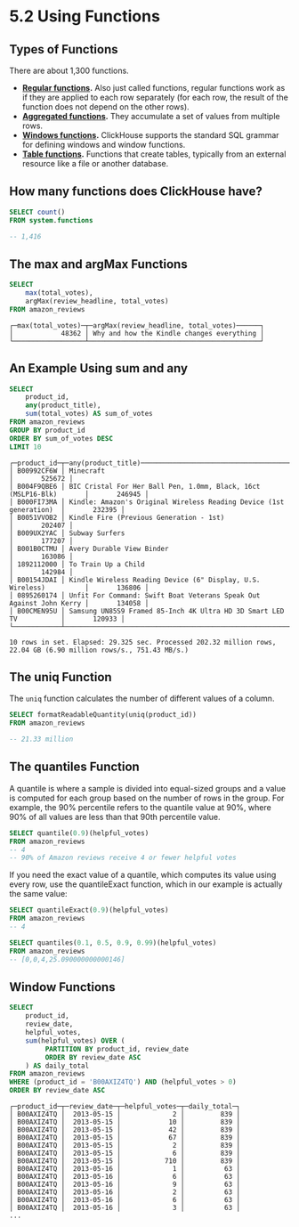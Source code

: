 # 5.2 Using Functions

## Types of Functions
There are about 1,300 functions.
- **[Regular functions](https://clickhouse.com/docs/en/sql-reference/functions).** 
  Also just called functions, regular functions work as if they are applied to each row separately 
  (for each row, the result of the function does not depend on the other rows).
- **[Aggregated functions](https://clickhouse.com/docs/en/sql-reference/aggregate-functions).** 
  They accumulate a set of values from multiple rows.
- **[Windows functions](https://clickhouse.com/docs/en/sql-reference/window-functions).** 
  ClickHouse supports the standard SQL grammar for defining windows and window functions.
- **[Table functions](https://clickhouse.com/docs/en/sql-reference/table-functions).** 
  Functions that create tables, typically from an external resource like a file or another database.

## How many functions does ClickHouse have?
```sql
SELECT count()
FROM system.functions

-- 1,416
```

## The max and argMax Functions
```sql
SELECT
    max(total_votes),
    argMax(review_headline, total_votes)
FROM amazon_reviews
```
```
┌─max(total_votes)─┬─argMax(review_headline, total_votes)──────┐
│            48362 │ Why and how the Kindle changes everything │
└──────────────────┴───────────────────────────────────────────┘
```

## An Example Using sum and any
```sql
SELECT
    product_id,
    any(product_title),
    sum(total_votes) AS sum_of_votes
FROM amazon_reviews
GROUP BY product_id
ORDER BY sum_of_votes DESC
LIMIT 10
```
```
┌─product_id─┬─any(product_title)──────────────────────────────────────────────────┬─sum_of_votes─┐
│ B00992CF6W │ Minecraft                                                           │       525672 │
│ B004F9QBE6 │ BIC Cristal For Her Ball Pen, 1.0mm, Black, 16ct (MSLP16-Blk)       │       246945 │
│ B000FI73MA │ Kindle: Amazon's Original Wireless Reading Device (1st generation)  │       232395 │
│ B0051VVOB2 │ Kindle Fire (Previous Generation - 1st)                             │       202407 │
│ B009UX2YAC │ Subway Surfers                                                      │       177207 │
│ B001B0CTMU │ Avery Durable View Binder                                           │       163086 │
│ 1892112000 │ To Train Up a Child                                                 │       142984 │
│ B00154JDAI │ Kindle Wireless Reading Device (6" Display, U.S. Wireless)          │       136806 │
│ 0895260174 │ Unfit For Command: Swift Boat Veterans Speak Out Against John Kerry │       134058 │
│ B00CMEN95U │ Samsung UN85S9 Framed 85-Inch 4K Ultra HD 3D Smart LED TV           │       120933 │
└────────────┴─────────────────────────────────────────────────────────────────────┴──────────────┘

10 rows in set. Elapsed: 29.325 sec. Processed 202.32 million rows, 22.04 GB (6.90 million rows/s., 751.43 MB/s.)
```

## The uniq Function
The `uniq` function calculates the number of different values of a column.
```sql
SELECT formatReadableQuantity(uniq(product_id))
FROM amazon_reviews

-- 21.33 million
```

## The quantiles Function
A quantile is where a sample is divided into equal-sized groups and a value is computed 
for each group based on the number of rows in the group. For example, the 90% percentile 
refers to the quantile value at 90%, where 90% of all values are less than that 90th percentile value. 

```sql
SELECT quantile(0.9)(helpful_votes)
FROM amazon_reviews
-- 4
-- 90% of Amazon reviews receive 4 or fewer helpful votes
```

If you need the exact value of a quantile, which computes its value using every row, use the quantileExact function, 
which in our example is actually the same value:
```sql
SELECT quantileExact(0.9)(helpful_votes)
FROM amazon_reviews
-- 4
```

```sql
SELECT quantiles(0.1, 0.5, 0.9, 0.99)(helpful_votes)
FROM amazon_reviews
-- [0,0,4,25.090000000000146]     
```

## Window Functions
```sql
SELECT
    product_id,
    review_date,
    helpful_votes,
    sum(helpful_votes) OVER (
         PARTITION BY product_id, review_date 
         ORDER BY review_date ASC
    ) AS daily_total
FROM amazon_reviews
WHERE (product_id = 'B00AXIZ4TQ') AND (helpful_votes > 0)
ORDER BY review_date ASC
```

```
┌─product_id─┬─review_date─┬─helpful_votes─┬─daily_total─┐
│ B00AXIZ4TQ │  2013-05-15 │             2 │         839 │
│ B00AXIZ4TQ │  2013-05-15 │            10 │         839 │
│ B00AXIZ4TQ │  2013-05-15 │            42 │         839 │
│ B00AXIZ4TQ │  2013-05-15 │            67 │         839 │
│ B00AXIZ4TQ │  2013-05-15 │             2 │         839 │
│ B00AXIZ4TQ │  2013-05-15 │             6 │         839 │
│ B00AXIZ4TQ │  2013-05-15 │           710 │         839 │
│ B00AXIZ4TQ │  2013-05-16 │             1 │          63 │
│ B00AXIZ4TQ │  2013-05-16 │             6 │          63 │
│ B00AXIZ4TQ │  2013-05-16 │             9 │          63 │
│ B00AXIZ4TQ │  2013-05-16 │             2 │          63 │
│ B00AXIZ4TQ │  2013-05-16 │             6 │          63 │
│ B00AXIZ4TQ │  2013-05-16 │             3 │          63 │
...
```